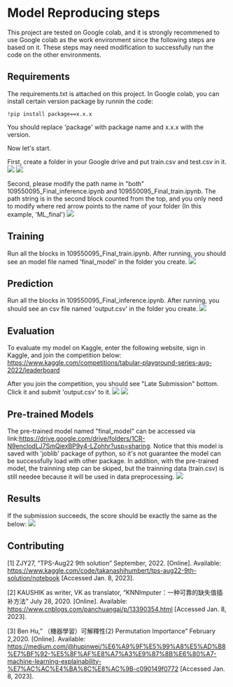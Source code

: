 # Model Reproducing steps

This project are tested on Google colab, and it is strongly recommened to use Google colab as the work environment since the following steps are based on it. These steps may need modification to successfully run the code on the other environments.

## Requirements

The requirements.txt is attached on this project. In Google colab, you can install certain version package by runnin the code:
```ddd
!pip install package==x.x.x
```
You should replace 'package' with package name and x.x.x with the version.

Now let's start.

First, create a folder in your Google drive and put train.csv and test.csv in it.
![](https://i.imgur.com/zCgEdle.jpg)
![](https://i.imgur.com/qcql2Qm.jpg)

Second, please modify the path name in "both" 109550095_Final_inference.ipynb and 109550095_Final_train.ipynb. The path string is in the second block counted from the top, and you only need to modify where red arrow points to the name of your folder (In this example, 'ML_final')
![](https://i.imgur.com/Ddezz5n.jpg)

## Training

Run all the blocks in 109550095_Final_train.ipynb. After running, you should see an model file named 'final_model' in the folder you create.
![](https://i.imgur.com/yDGxAIy.jpg)

## Prediction

Run all the blocks in 109550095_Final_inference.ipynb. After running, you should see an csv file named 'output.csv' in the folder you create.
![](https://i.imgur.com/HLzfuHl.jpg)

## Evaluation

To evaluate my model on Kaggle, enter the following website, sign in Kaggle, and join the competition below:
https://www.kaggle.com/competitions/tabular-playground-series-aug-2022/leaderboard

After you join the competition, you should see "Late Submission" bottom. Click it and submit 'output.csv' to it.
![](https://i.imgur.com/QchSVOB.jpg)
![](https://i.imgur.com/gFZc2Ph.jpg)




## Pre-trained Models

The pre-trained model named "final_model" can be accessed via link:https://drive.google.com/drive/folders/1CR-N9encIodLJ7SmQiexBP9y4-LZohhr?usp=sharing. Notice that this model is saved with 'joblib' package of python, so it's not guarantee the model can be successfully load with other package. In addition, with the pre-trained model, the trainning step can be skiped, but the trainning data (train.csv) is still needee because it will be used in data preprocessing.
![](https://i.imgur.com/g4m5wnp.jpg)

## Results

If the submission succeeds, the score should be exactly the same as the below:
![](https://i.imgur.com/EyC8gZs.jpg)


## Contributing

[1] ZJY27, “TPS-Aug22 9th solution” September, 2022. [Online]. 
Available: https://www.kaggle.com/code/takanashihumbert/tps-aug22-9th-solution/notebook [Accessed Jan. 8, 2023].

[2] KAUSHIK as writer, VK as translator, “KNNImputer：一种可靠的缺失值插补方法” July 28, 2020. [Online].
Available: https://www.cnblogs.com/panchuangai/p/13390354.html [Accessed Jan. 8, 2023].

[3] Ben Hu,” （機器學習）可解釋性(2) Permutation Importance” February 2,2020. [Online].
Available: https://medium.com/@hupinwei/%E6%A9%9F%E5%99%A8%E5%AD%B8%E7%BF%92-%E5%8F%AF%E8%A7%A3%E9%87%8B%E6%80%A7-machine-learning-explainability-%E7%AC%AC%E4%BA%8C%E8%AC%9B-c090149f0772 [Accessed Jan. 8, 2023].
